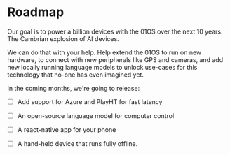 # Roadmap

Our goal is to power a billion devices with the 01OS over the next 10 years. The Cambrian explosion of AI devices. 

We can do that with your help. Help extend the 01OS to run on new hardware, to connect with new peripherals like GPS and cameras, and add new locally running language models to unlock use-cases for this technology that no-one has even imagined yet. 

In the coming months, we're going to release:

- [ ] Add support for Azure and PlayHT for fast latency
- [ ] An open-source language model for computer control
- [ ] A react-native app for your phone
- [ ] A hand-held device that runs fully offline.
      
